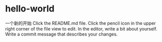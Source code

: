 # hello-world
一个新的开始
Click the README.md file.
Click the  pencil icon in the upper right corner of the file view to edit.
In the editor, write a bit about yourself.
Write a commit message that describes your changes.

